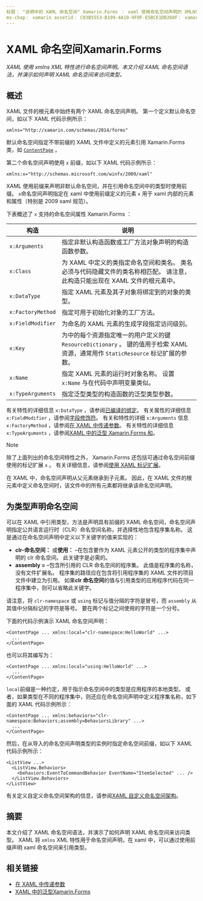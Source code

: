 ```yaml
---
标题： "说明中的 XAML 命名空间" Xamarin.Forms ： xaml 使用命名空间声明的 XMLNS XML 特性。 本文介绍 XAML 命名空间语法，并演示如何声明 XAML 命名空间来访问类型。
ms-chap： xamarin assetid： C03B5553-B199-4A19-9F0F-E5BCE1DB268F： xamarin 窗体作者： davidbritch： dabritch ms. 日期：08/21/2018 非 loc： [ Xamarin.Forms ， Xamarin.Essentials ]
---
```


# <a name="xaml-namespaces-in-xamarinforms"></a>XAML 命名空间Xamarin.Forms

_XAML 使用 xmlns XML 特性进行命名空间声明。本文介绍 XAML 命名空间语法，并演示如何声明 XAML 命名空间来访问类型。_

## <a name="overview"></a>概述

XAML 文件的根元素中始终有两个 XAML 命名空间声明。 第一个定义默认命名空间，如以下 XAML 代码示例所示：

```xaml
xmlns="http://xamarin.com/schemas/2014/forms"
```

默认命名空间指定不带前缀的 XAML 文件中定义的元素引用 Xamarin.Forms 类，如 [`ContentPage`](xref:Xamarin.Forms.ContentPage) 。

第二个命名空间声明使用 `x` 前缀，如以下 XAML 代码示例所示：

```xaml
xmlns:x="http://schemas.microsoft.com/winfx/2009/xaml"
```

XAML 使用前缀来声明非默认命名空间，并在引用命名空间中的类型时使用前缀。 `x`命名空间声明指定在 xaml 中使用前缀定义的元素 `x` 用于 xaml 内部的元素和属性（特别是 2009 xaml 规范）。

下表概述了 `x` 支持的命名空间属性 Xamarin.Forms ：

|构造|说明|
|--- |--- |
|`x:Arguments`|指定非默认构造函数或工厂方法对象声明的构造函数参数。|
|`x:Class`|为 XAML 中定义的类指定命名空间和类名。 类名必须与代码隐藏文件的类名称相匹配。 请注意，此构造只能出现在 XAML 文件的根元素中。|
|`x:DataType`|指定 XAML 元素及其子对象将绑定到的对象的类型。|
|`x:FactoryMethod`|指定可用于初始化对象的工厂方法。|
|`x:FieldModifier`|为命名的 XAML 元素的生成字段指定访问级别。|
|`x:Key`|为中的每个资源指定唯一的用户定义的键 `ResourceDictionary` 。 键的值用于检索 XAML 资源，通常用作 `StaticResource` 标记扩展的参数。|
|`x:Name`|指定 XAML 元素的运行时对象名称。 设置 `x:Name` 与在代码中声明变量类似。|
|`x:TypeArguments`|指定泛型类型的构造函数的泛型类型参数。|

有关特性的详细信息 `x:DataType` ，请参阅[已编译的绑定](~/xamarin-forms/app-fundamentals/data-binding/compiled-bindings.md)。 有关属性的详细信息 `x:FieldModifier` ，请参阅[字段修饰符](~/xamarin-forms/xaml/field-modifiers.md)。 有关和特性的详细 `x:Arguments` 信息 `x:FactoryMethod` ，请参阅[在 XAML 中传递参数](~/xamarin-forms/xaml/passing-arguments.md)。 有关特性的详细信息 `x:TypeArguments` ，请参阅[XAML 中的泛型 Xamarin.Forms 和](generics.md)。

> [!NOTE]
> 除了上面列出的命名空间特性之外， Xamarin.Forms 还包括可通过命名空间前缀使用的标记扩展 `x` 。 有关详细信息，请参阅[使用 XAML 标记扩展](~/xamarin-forms/xaml/markup-extensions/consuming.md)。

在 XAML 中，命名空间声明从父元素继承到子元素。 因此，在 XAML 文件的根元素中定义命名空间时，该文件中的所有元素都将继承该命名空间声明。

## <a name="declaring-namespaces-for-types"></a>为类型声明命名空间

可以在 XAML 中引用类型，方法是声明具有前缀的 XAML 命名空间，命名空间声明指定公共语言运行时（CLR）命名空间名称，并选择性地包含程序集名称。 这是通过在命名空间声明中定义以下关键字的值来实现的：

- **clr-命名空间：** 或**使用：** –在包含要作为 XAML 元素公开的类型的程序集中声明的 clr 命名空间。 此关键字是必需的。
- **assembly =** –包含所引用的 CLR 命名空间的程序集。 此值是程序集的名称，没有文件扩展名。 程序集的路径应在包含将引用程序集的 XAML 文件的项目文件中建立为引用。 如果**clr 命名空间**的值与引用类型的应用程序代码在同一程序集中，则可以省略此关键字。

请注意，将 `clr-namespace` 或 `using` 标记与值分隔的字符是冒号，而 `assembly` 从其值中分隔标记的字符是等号。 要在两个标记之间使用的字符是一个分号。

下面的代码示例演示 XAML 命名空间声明：

```xaml
<ContentPage ... xmlns:local="clr-namespace:HelloWorld" ...>
  ...
</ContentPage>
```

也可以将其编写为：

```xaml
<ContentPage ... xmlns:local="using:HelloWorld" ...>
  ...
</ContentPage>
```

`local`前缀是一种约定，用于指示命名空间中的类型是应用程序的本地类型。 或者，如果类型在不同的程序集中，则还应在命名空间声明中定义程序集名称，如下面的 XAML 代码示例所示：

```xaml
<ContentPage ... xmlns:behaviors="clr-namespace:Behaviors;assembly=BehaviorsLibrary" ...>
  ...
</ContentPage>
```

然后，在从导入的命名空间声明类型的实例时指定命名空间前缀，如以下 XAML 代码示例所示：

```xaml
<ListView ...>
  <ListView.Behaviors>
    <behaviors:EventToCommandBehavior EventName="ItemSelected" ... />
  </ListView.Behaviors>
</ListView>
```

有关定义自定义命名空间架构的信息，请参阅[XAML 自定义命名空间架构](custom-namespace-schemas.md)。

## <a name="summary"></a>摘要

本文介绍了 XAML 命名空间语法，并演示了如何声明 XAML 命名空间来访问类型。 XAML 将 `xmlns` XML 特性用于命名空间声明，在 xaml 中，可以通过使用前缀声明 xaml 命名空间来引用类型。

## <a name="related-links"></a>相关链接

- [在 XAML 中传递参数](~/xamarin-forms/xaml/passing-arguments.md)
- [XAML 中的泛型Xamarin.Forms](generics.md)
